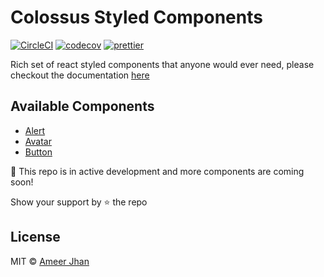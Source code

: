 # Colossus Styled Components

[![CircleCI](https://circleci.com/gh/ameerthehacker/colossus/tree/master.svg?style=shield)](https://circleci.com/gh/ameerthehacker/colossus/tree/master)
[![codecov](https://codecov.io/gh/ameerthehacker/colossus/branch/master/graph/badge.svg)](https://codecov.io/gh/ameerthehacker/colossus)
[![prettier](https://img.shields.io/badge/code_style-prettier-ff69b4.svg?style=shield)](https://prettier.io/)

Rich set of react styled components that anyone would ever need, please checkout the documentation [here](https://colossus-styled-components.firebaseapp.com/)

## Available Components

- [Alert](https://colossus-styled-components.firebaseapp.com/components/alert)
- [Avatar](https://colossus-styled-components.firebaseapp.com/components/avatar)
- [Button](https://colossus-styled-components.firebaseapp.com/components/button)

:rotating_light: This repo is in active development and more components are coming soon!

Show your support by :star: the repo

## License

MIT © [Ameer Jhan](mailto:ameerjhanprof@gmail.com)
